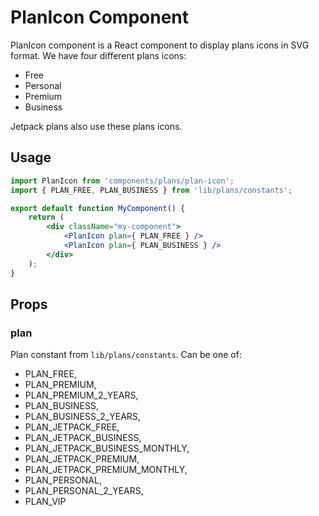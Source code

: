 PlanIcon Component
=============

PlanIcon component is a React component to display plans icons in SVG format. We have four different plans icons:
- Free
- Personal
- Premium
- Business

Jetpack plans also use these plans icons.

## Usage

```jsx
import PlanIcon from 'components/plans/plan-icon';
import { PLAN_FREE, PLAN_BUSINESS } from 'lib/plans/constants';

export default function MyComponent() {
    return (
        <div className="my-component">
            <PlanIcon plan={ PLAN_FREE } />
            <PlanIcon plan={ PLAN_BUSINESS } />
        </div>
    );
}

```

## Props

### plan

Plan constant from `lib/plans/constants`. Can be one of:

- PLAN_FREE,
- PLAN_PREMIUM,
- PLAN_PREMIUM_2_YEARS,
- PLAN_BUSINESS,
- PLAN_BUSINESS_2_YEARS,
- PLAN_JETPACK_FREE,
- PLAN_JETPACK_BUSINESS,
- PLAN_JETPACK_BUSINESS_MONTHLY,
- PLAN_JETPACK_PREMIUM,
- PLAN_JETPACK_PREMIUM_MONTHLY,
- PLAN_PERSONAL,
- PLAN_PERSONAL_2_YEARS,
- PLAN_VIP
